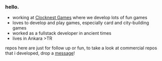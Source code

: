 ### hello.

  - working at [Clocknest Games](https://github.com/clocknest-games) where we develop lots of fun games
  - loves to develop and play games, especially card and city-building games
  - worked as a fullstack developer in ancient times
  - lives in Ankara >TR

repos here are just for follow up or fun, to take a look at commercial repos that i developed, drop a [message](mailto:bugrahandemir@gmail.com)!

<!--
**bugdem/bugdem** is a ✨ _special_ ✨ repository because its `README.md` (this file) appears on your GitHub profile.

Here are some ideas to get you started:

- 🔭 I’m currently working on ...
- 🌱 I’m currently learning ...
- 👯 I’m looking to collaborate on ...
- 🤔 I’m looking for help with ...
- 💬 Ask me about ...
- 📫 How to reach me: ...
- 😄 Pronouns: ...
- ⚡ Fun fact: ...
-->
